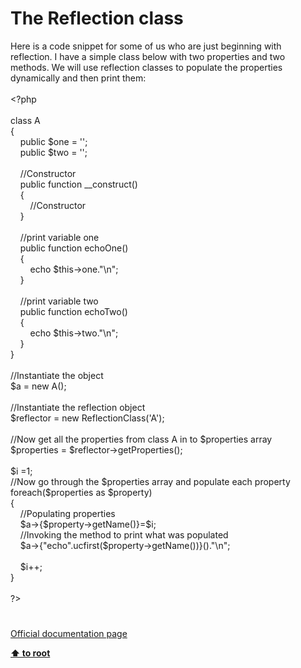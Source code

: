 # The Reflection class




<div class="phpcode"><span class="html">
Here is a code snippet for some of us who are just beginning with reflection. I have a simple class below with two properties and two methods. We will use reflection classes to populate the properties dynamically and then print them:<br><br><span class="default">&lt;?php<br><br></span><span class="keyword">class </span><span class="default">A<br></span><span class="keyword">{<br>&#xA0; &#xA0; public </span><span class="default">$one </span><span class="keyword">= </span><span class="string">&apos;&apos;</span><span class="keyword">;<br>&#xA0; &#xA0; public </span><span class="default">$two </span><span class="keyword">= </span><span class="string">&apos;&apos;</span><span class="keyword">;<br>&#xA0; &#xA0; <br>&#xA0; &#xA0; </span><span class="comment">//Constructor<br>&#xA0; &#xA0; </span><span class="keyword">public function </span><span class="default">__construct</span><span class="keyword">()<br>&#xA0; &#xA0; {<br>&#xA0; &#xA0; &#xA0; &#xA0; </span><span class="comment">//Constructor<br>&#xA0; &#xA0; </span><span class="keyword">}<br>&#xA0; &#xA0; <br>&#xA0; &#xA0; </span><span class="comment">//print variable one<br>&#xA0; &#xA0; </span><span class="keyword">public function </span><span class="default">echoOne</span><span class="keyword">()<br>&#xA0; &#xA0; {<br>&#xA0; &#xA0; &#xA0; &#xA0; echo </span><span class="default">$this</span><span class="keyword">-&gt;</span><span class="default">one</span><span class="keyword">.</span><span class="string">&quot;\n&quot;</span><span class="keyword">;<br>&#xA0; &#xA0; }<br><br>&#xA0; &#xA0; </span><span class="comment">//print variable two&#xA0; &#xA0; <br>&#xA0; &#xA0; </span><span class="keyword">public function </span><span class="default">echoTwo</span><span class="keyword">()<br>&#xA0; &#xA0; {<br>&#xA0; &#xA0; &#xA0; &#xA0; echo </span><span class="default">$this</span><span class="keyword">-&gt;</span><span class="default">two</span><span class="keyword">.</span><span class="string">&quot;\n&quot;</span><span class="keyword">;<br>&#xA0; &#xA0; }<br>}<br><br></span><span class="comment">//Instantiate the object<br></span><span class="default">$a </span><span class="keyword">= new </span><span class="default">A</span><span class="keyword">();<br><br></span><span class="comment">//Instantiate the reflection object<br></span><span class="default">$reflector </span><span class="keyword">= new </span><span class="default">ReflectionClass</span><span class="keyword">(</span><span class="string">&apos;A&apos;</span><span class="keyword">);<br><br></span><span class="comment">//Now get all the properties from class A in to $properties array<br></span><span class="default">$properties </span><span class="keyword">= </span><span class="default">$reflector</span><span class="keyword">-&gt;</span><span class="default">getProperties</span><span class="keyword">();<br><br></span><span class="default">$i </span><span class="keyword">=</span><span class="default">1</span><span class="keyword">;<br></span><span class="comment">//Now go through the $properties array and populate each property<br></span><span class="keyword">foreach(</span><span class="default">$properties </span><span class="keyword">as </span><span class="default">$property</span><span class="keyword">)<br>{<br>&#xA0; &#xA0; </span><span class="comment">//Populating properties<br>&#xA0; &#xA0; </span><span class="default">$a</span><span class="keyword">-&gt;{</span><span class="default">$property</span><span class="keyword">-&gt;</span><span class="default">getName</span><span class="keyword">()}=</span><span class="default">$i</span><span class="keyword">;<br>&#xA0; &#xA0; </span><span class="comment">//Invoking the method to print what was populated<br>&#xA0; &#xA0; </span><span class="default">$a</span><span class="keyword">-&gt;{</span><span class="string">&quot;echo&quot;</span><span class="keyword">.</span><span class="default">ucfirst</span><span class="keyword">(</span><span class="default">$property</span><span class="keyword">-&gt;</span><span class="default">getName</span><span class="keyword">())}().</span><span class="string">&quot;\n&quot;</span><span class="keyword">;<br>&#xA0; &#xA0; <br>&#xA0; &#xA0; </span><span class="default">$i</span><span class="keyword">++;<br>}<br><br></span><span class="default">?&gt;</span>
</span>
</div>
  

#

[Official documentation page](https://www.php.net/manual/en/class.reflection.php)

**[⬆ to root](/)**